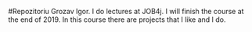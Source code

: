 #Repozitoriu Grozav Igor.
I do lectures at JOB4j. I will finish the course at the end of 2019.
In this course there are projects that I like and I do.